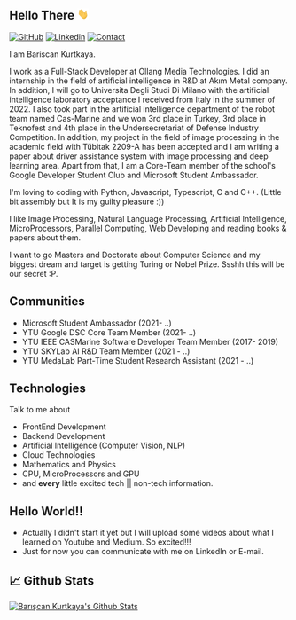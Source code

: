 <h2> Hello There <img src="https://raw.githubusercontent.com/ABSphreak/ABSphreak/master/gifs/Hi.gif" height="20px"></h2>

[![GitHub](https://img.shields.io/badge/SUPPORT%20AT-GITHUB-blue?style=for-the-badge&logo=github)](https://github.com/bariscankurtkaya) [![Linkedin](https://img.shields.io/badge/MY%20PROFILE-Linkedin-blue?style=for-the-badge&logo=github)](https://www.linkedin.com/in/bar%C4%B1%C5%9Fcan-kurtkaya/) 
 [![Contact](https://img.shields.io/badge/CONTACT-GMAIL-yellow?style=for-the-badge&logo=gmail&logoColor=white)](mailto:bariscankurtkaya@gmail.com)
 
I am Bariscan Kurtkaya.

I work as a Full-Stack Developer at Ollang Media Technologies. I did an internship in the field of artificial intelligence in R&D at Akım Metal company. In addition, I will go to Universita Degli Studi Di Milano with the artificial intelligence laboratory acceptance I received from Italy in the summer of 2022. I also took part in the artificial intelligence department of the robot team named Cas-Marine and we won 3rd place in Turkey, 3rd place in Teknofest and 4th place in the Undersecretariat of Defense Industry Competition. In addition, my project in the field of image processing in the academic field with Tübitak 2209-A has been accepted and I am writing a paper about driver assistance system with image processing and deep learning area. Apart from that, I am a Core-Team member of the school's Google Developer Student Club and Microsoft Student Ambassador.

I'm loving to coding with Python, Javascript, Typescript,  C and C++. (Little bit assembly but It is my guilty pleasure :))

I like Image Processing, Natural Language Processing, Artificial Intelligence, MicroProcessors, Parallel Computing, Web Developing and reading books & papers about them.

I want to go Masters and Doctorate about Computer Science and my biggest dream and target is getting Turing or Nobel Prize. Ssshh this will be our secret :P.

## Communities
- Microsoft Student Ambassador (2021- ..)
- YTU Google DSC Core Team Member (2021- ..)
- YTU IEEE CASMarine Software Developer Team Member (2017- 2019)
- YTU SKYLab AI R&D Team Member (2021 - ..)
- YTU MedaLab Part-Time Student Research Assistant (2021 - ..)

## Technologies
Talk to me about
- FrontEnd Development
- Backend Development
- Artificial Intelligence (Computer Vision, NLP)
- Cloud Technologies
- Mathematics and Physics
- CPU, MicroProcessors and GPU
- and **every** little excited tech || non-tech information.

## Hello World!! 
- Actually I didn't start it yet but I will upload some videos about what I learned on Youtube and Medium. So excited!!!
- Just for now you can communicate with me on LinkedIn or E-mail.




## 📈 Github Stats

<a href="https://github.com/bariscankurtkaya/bariscankurtkaya">
 <img alt="Barışcan Kurtkaya's Github Stats" src="https://github-readme-stats.vercel.app/api/?username=bariscankurtkaya&show_icons=true&count_private=true&theme=react&hide_border=true&bg_color=1F222E&title_color=F85D7F&icon_color=F8D866" height="192px" width="840px"/>
</a>

